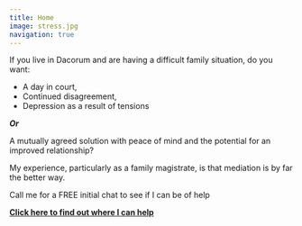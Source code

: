 ```yaml
---
title: Home
image: stress.jpg
navigation: true
---
```

If you live in Dacorum and are having a difficult family situation, do you want:

* A day in court,
* Continued disagreement,
* Depression as a result of tensions

***Or***

A mutually agreed solution with peace of mind and the potential for an improved relationship?

My experience, particularly as a family magistrate, is that mediation is by far the better way.

Call me for a FREE initial chat to see if I can be of help

**[Click here to find out where I can help](/mediation)**
